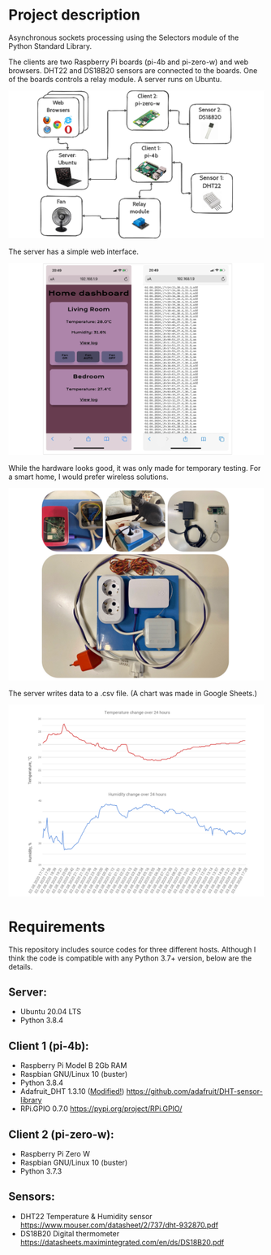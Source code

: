 # Project description
Asynchronous sockets processing using the Selectors module of the Python Standard Library.

The clients are two Raspberry Pi boards (pi-4b and pi-zero-w) and web browsers. DHT22 and DS18B20 sensors are connected to the boards. One of the boards controls a relay module. A server runs on Ubuntu.

![Image](https://raw.githubusercontent.com/tconsta/pi_sockets/master/media/diagram_resized.png)

The server has a simple web interface.

![Image](https://raw.githubusercontent.com/tconsta/pi_sockets/master/media/web%20interface.jpg)

While the hardware looks good, it was only made for temporary testing. For a smart home, I would prefer wireless solutions.

![Image](https://raw.githubusercontent.com/tconsta/pi_sockets/master/media/hardware.jpg)

The server writes data to a .csv file. (A chart was made in Google Sheets.)

![Image](https://raw.githubusercontent.com/tconsta/pi_sockets/master/media/chart.png)

# Requirements
This repository includes source codes for three different hosts. Although I think the code is compatible with any Python 3.7+ version, below are the details.

## Server:
* Ubuntu 20.04 LTS
* Python 3.8.4

## Client 1 (pi-4b):
* Raspberry Pi Model B 2Gb RAM
* Raspbian GNU/Linux 10 (buster)
* Python 3.8.4
* Adafruit_DHT 1.3.10 ([Modified!](https://stackoverflow.com/questions/63030355/can-the-adafruit-dht22-library-be-modified-to-support-raspberry-pi-4-model-b-bc/63035442#63035442)) https://github.com/adafruit/DHT-sensor-library
* RPi.GPIO 0.7.0 https://pypi.org/project/RPi.GPIO/

## Client 2 (pi-zero-w):
* Raspberry Pi Zero W
* Raspbian GNU/Linux 10 (buster)
* Python 3.7.3

## Sensors:
* DHT22 Temperature & Humidity sensor https://www.mouser.com/datasheet/2/737/dht-932870.pdf
* DS18B20 Digital thermometer https://datasheets.maximintegrated.com/en/ds/DS18B20.pdf